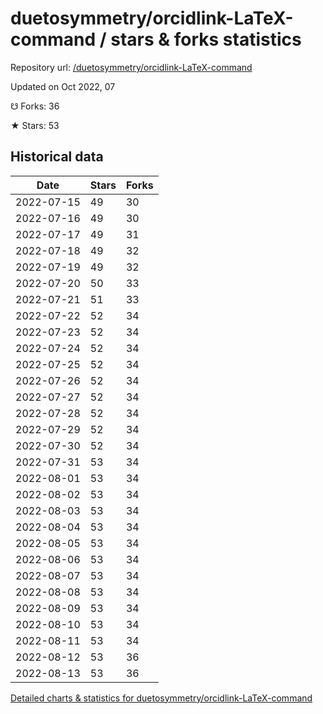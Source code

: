 # duetosymmetry/orcidlink-LaTeX-command / stars & forks statistics

Repository url: [/duetosymmetry/orcidlink-LaTeX-command](https://github.com/duetosymmetry/orcidlink-LaTeX-command)

Updated on Oct 2022, 07

☋ Forks: 36

★ Stars: 53

## Historical data
| Date | Stars | Forks |
|------|-------|-------|
| 2022-07-15 | 49 | 30 | 
| 2022-07-16 | 49 | 30 | 
| 2022-07-17 | 49 | 31 | 
| 2022-07-18 | 49 | 32 | 
| 2022-07-19 | 49 | 32 | 
| 2022-07-20 | 50 | 33 | 
| 2022-07-21 | 51 | 33 | 
| 2022-07-22 | 52 | 34 | 
| 2022-07-23 | 52 | 34 | 
| 2022-07-24 | 52 | 34 | 
| 2022-07-25 | 52 | 34 | 
| 2022-07-26 | 52 | 34 | 
| 2022-07-27 | 52 | 34 | 
| 2022-07-28 | 52 | 34 | 
| 2022-07-29 | 52 | 34 | 
| 2022-07-30 | 52 | 34 | 
| 2022-07-31 | 53 | 34 | 
| 2022-08-01 | 53 | 34 | 
| 2022-08-02 | 53 | 34 | 
| 2022-08-03 | 53 | 34 | 
| 2022-08-04 | 53 | 34 | 
| 2022-08-05 | 53 | 34 | 
| 2022-08-06 | 53 | 34 | 
| 2022-08-07 | 53 | 34 | 
| 2022-08-08 | 53 | 34 | 
| 2022-08-09 | 53 | 34 | 
| 2022-08-10 | 53 | 34 | 
| 2022-08-11 | 53 | 34 | 
| 2022-08-12 | 53 | 36 | 
| 2022-08-13 | 53 | 36 | 


[Detailed charts & statistics for duetosymmetry/orcidlink-LaTeX-command](https://reviewgithub.com/rep/duetosymmetry/orcidlink-LaTeX-command)
